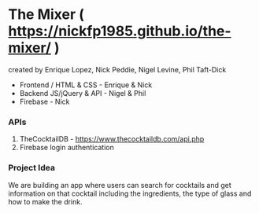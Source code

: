 # The Mixer ( https://nickfp1985.github.io/the-mixer/ )
created by Enrique Lopez, Nick Peddie, Nigel Levine, Phil Taft-Dick

* Frontend / HTML & CSS - Enrique & Nick
* Backend JS/jQuery & API - Nigel & Phil
* Firebase - Nick

### APIs
1.  TheCocktailDB - https://www.thecocktaildb.com/api.php 
2.  Firebase login authentication

### Project Idea
We are building an app where users can search for cocktails and get information on that cocktail including the ingredients, the type of glass and how to make the drink.
